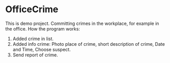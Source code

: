 # OfficeCrime
This is demo project. 
Committing crimes in the workplace, for example in the office.
How the program works:
1. Added crime in list.
2. Added info crime: Photo place of crime, short description of crime, Date and Time, Choose suspect.
3. Send report of crime.

